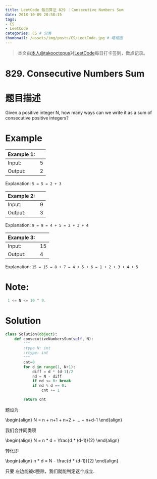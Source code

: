 ```yaml
---
title: LeetCode 每日算法 829 ：Consecutive Numbers Sum
date: 2018-10-09 20:58:15
tags: 
- CS
- LeetCode
categories: CS # 分类
thumbnail: /assets/img/posts/CS/LeetCode.jpg # 略缩图
---
```


>本文由[本人@takooctopus](https://takooctopus.github.io "たこ焼きのGITHUB")对[LeetCode](https://leetcode.com/ "LeetCode")每日打卡签到，做点记录。

# 829. Consecutive Numbers Sum

# 题目描述

Given a positive integer N, how many ways can we write it as a sum of consecutive positive integers?

# Example 

|   Example 1:|      |
|   :------ |   :------ |
|   Input:|   5  |
|   Output:|    2   |

Explanation: `5 = 5 = 2 + 3`

|   Example 2:|      |
|   :------ |   :------ |
|   Input:|   9  |
|   Output:|   3   |

Explanation: `9 = 9 = 4 + 5 = 2 + 3 + 4`

|   Example 3:|      |
|   :------ |   :------ |
|   Input:|    15   |
|   Output:|    4   |

Explanation: `15 = 15 = 8 + 7 = 4 + 5 + 6 = 1 + 2 + 3 + 4 + 5`


# Note:

```c
 1 <= N <= 10 ^ 9.
```

# Solution

```python
class Solution(object):
    def consecutiveNumbersSum(self, N):
        """
        :type N: int
        :rtype: int
        """
        cnt=0
        for d in range(1, N+1):
            diff = d * (d-1)/2
            nd = N - diff
            if nd <= 0: break
            if nd % d == 0:
                cnt += 1

        return cnt
```
题设为

\begin{align}
N = n + n+1 + n+2 + ... + n+d-1
\end{align}

我们合并同类项

\begin{align}
N = n * d + \frac{d * (d-1)}{2}
\end{align}

转化即

\begin{align}
n * d = N - \frac{d * (d-1)}{2}
\end{align}

只要 左边能被d整除，我们就能判定这个成立.